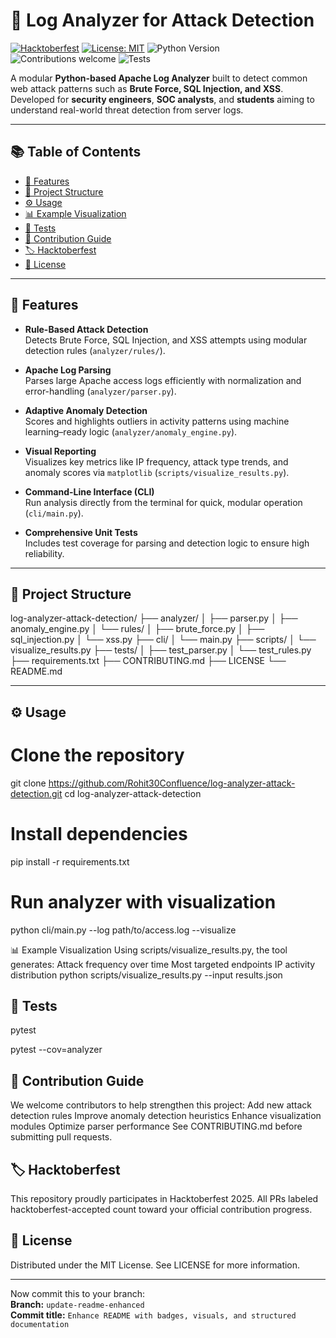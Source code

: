 # 🧠 Log Analyzer for Attack Detection  
[![Hacktoberfest](https://img.shields.io/badge/Hacktoberfest-2025-blueviolet?style=flat&logo=hackaday)](https://hacktoberfest.com/)
[![License: MIT](https://img.shields.io/badge/License-MIT-green.svg)](./LICENSE)
![Python Version](https://img.shields.io/badge/Python-3.8%2B-blue)
![Contributions welcome](https://img.shields.io/badge/Contributions-welcome-brightgreen.svg)
![Tests](https://img.shields.io/badge/Tests-passing-success.svg)

A modular **Python-based Apache Log Analyzer** built to detect common web attack patterns such as **Brute Force, SQL Injection, and XSS**.  
Developed for **security engineers**, **SOC analysts**, and **students** aiming to understand real-world threat detection from server logs.  

---

## 📚 Table of Contents  
- [🚀 Features](#-features)  
- [📁 Project Structure](#-project-structure)  
- [⚙️ Usage](#️-usage)  
- [📊 Example Visualization](#-example-visualization)  
- [🧪 Tests](#-tests)  
- [🎯 Contribution Guide](#-contribution-guide)  
- [🏷️ Hacktoberfest](#️-hacktoberfest)  
- [📜 License](#-license)  

---

## 🚀 Features  

- **Rule-Based Attack Detection**  
  Detects Brute Force, SQL Injection, and XSS attempts using modular detection rules (`analyzer/rules/`).  

- **Apache Log Parsing**  
  Parses large Apache access logs efficiently with normalization and error-handling (`analyzer/parser.py`).  

- **Adaptive Anomaly Detection**  
  Scores and highlights outliers in activity patterns using machine learning–ready logic (`analyzer/anomaly_engine.py`).  

- **Visual Reporting**  
  Visualizes key metrics like IP frequency, attack type trends, and anomaly scores via `matplotlib` (`scripts/visualize_results.py`).  

- **Command-Line Interface (CLI)**  
  Run analysis directly from the terminal for quick, modular operation (`cli/main.py`).  

- **Comprehensive Unit Tests**  
  Includes test coverage for parsing and detection logic to ensure high reliability.  

---

## 📁 Project Structure  

log-analyzer-attack-detection/
├── analyzer/
│ ├── parser.py
│ ├── anomaly_engine.py
│ └── rules/
│ ├── brute_force.py
│ ├── sql_injection.py
│ └── xss.py
├── cli/
│ └── main.py
├── scripts/
│ └── visualize_results.py
├── tests/
│ ├── test_parser.py
│ └── test_rules.py
├── requirements.txt
├── CONTRIBUTING.md
├── LICENSE
└── README.md


---

## ⚙️ Usage  

# Clone the repository
git clone https://github.com/Rohit30Confluence/log-analyzer-attack-detection.git
cd log-analyzer-attack-detection

# Install dependencies
pip install -r requirements.txt

# Run analyzer with visualization
python cli/main.py --log path/to/access.log --visualize


📊 Example Visualization
Using scripts/visualize_results.py, the tool generates:
Attack frequency over time
Most targeted endpoints
IP activity distribution
python scripts/visualize_results.py --input results.json

## 🧪 Tests

pytest

pytest --cov=analyzer


## 🎯 Contribution Guide
We welcome contributors to help strengthen this project:
Add new attack detection rules
Improve anomaly detection heuristics
Enhance visualization modules
Optimize parser performance
See CONTRIBUTING.md before submitting pull requests.


## 🏷️ Hacktoberfest
This repository proudly participates in Hacktoberfest 2025.
All PRs labeled hacktoberfest-accepted count toward your official contribution progress.

## 📜 License
Distributed under the MIT License.
See LICENSE for more information.

---

Now commit this to your branch:  
**Branch:** `update-readme-enhanced`  
**Commit title:** `Enhance README with badges, visuals, and structured documentation`
